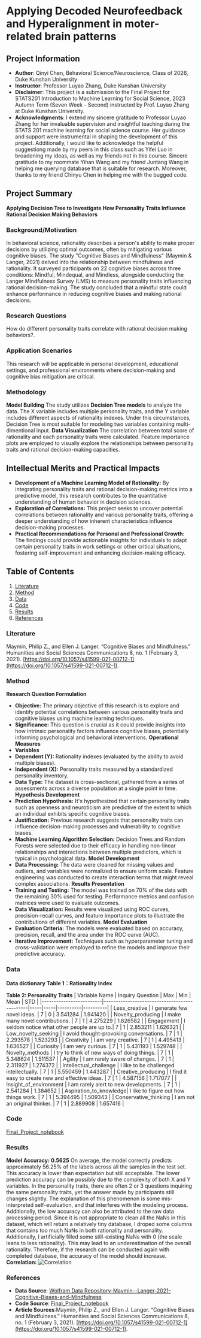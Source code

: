 # Applying Decoded Neurofeedback and Hyperalignment in moter-related brain patterns

## Project Information
- **Author**: Qinyi Chen, Behavioral Science/Neuroscience, Class of 2026, Duke Kunshan University
- **Instructor**: Professor Luyao Zhang, Duke Kunshan University
- **Disclaimer**: This project is a submission to the Final Project for STATS201 Introduction to Machine Learning for Social Science, 2023 Autumn Term (Seven Week - Second) instructed by Prof. Luyao Zhang at Duke Kunshan University.
- **Acknowledgments**: I extend my sincere gratitude to Professor Luyao Zhang for her invaluable supervision and insightful teaching during the STATS 201 machine learning for social science course. Her guidance and support were instrumental in shaping the development of this project. Additionally, I would like to acknowledge the helpful suggestiong made by my peers in this class such as Yifei Luo in broadening my ideas, as well as my friends not in this course. Sincere gratitude to my roommate Yihan Wang and my friend Juntang Wang in helping me querying database that is suitable for research. Moreover, thanks to my friend Chinyu Chen in helping me with the bugged code.

## Project Summary
**Applying Decision Tree to Investigate How Personality Traits Influence Rational Decision Making Behaviors**

### Background/Motivation
In behavioral science, rationality describes a person's ability to make proper decisions by utilizing optimal outcomes, often by mitigating various cognitive biases. The study "Cognitive Biases and Mindfulness" (Maymin & Langer, 2021) delved into the relationship between mindfulness and rationality. It surveyed participants on 22 cognitive biases across three conditions: Mindful, Mindequal, and Mindless, alongside conducting the Langer Mindfulness Survey (LMS) to measure personality traits influencing rational decision-making. The study concluded that a mindful state could enhance performance in reducing cognitive biases and making rational decisions. 

### Research Questions
How do different personality traits correlate with rational decision making behaviors?.

### Application Scenarios
This research will be applicable in personal development, educational settings, and professional environments where decision-making and cognitive bias mitigation are critical.

### Methodology
**Model Building**
The study utilizes **Decision Tree models** to analyze the data. The X variable includes multiple personality traits, and the Y variable includes different aspects of rationality indexes. Under this circumstances, Decision Tree is most suitable for modeling two variables containing multi-dimentional input.
**Data Visualization**
The correlation between total score of rationality and each personality traits were calculated. Feature importance plots are employed to visually explore the relationships between personality traits and rational decision-making capacities.

## Intellectual Merits and Practical Impacts
- **Development of a Machine Learning Model of Rationality:** By integrating personality traits and rational decision-making metrics into a predictive model, this research contributes to the quantitative understanding of human behavior in decision sciences.
- **Exploration of Correlations:** This project seeks to uncover potential correlations between rationality and various personality traits, offering a deeper understanding of how inherent characteristics influence decision-making processes.
- **Practical Recommendations for Personal and Professional Growth:** The findings could provide actionable insights for individuals to adapt certain personality traits in work settings or other critical situations, fostering self-improvement and enhancing decision-making efficacy.

## Table of Contents
1. [Literature](#literature)
2. [Method](#method)
3. [Data](#data)
4. [Code](#code)
5. [Results](#results)
6. [References](#references)

### Literature
Maymin, Philip Z., and Ellen J. Langer. “Cognitive Biases and Mindfulness.” Humanities and Social Sciences Communications 8, no. 1 (February 3, 2021). [https://doi.org/10.1057/s41599-021-00712-1](https://doi.org/10.1057/s41599-021-00712-1). 

### Method
**Research Question Formulation**
- **Objective:** The primary objective of this research is to explore and identify potential correlations between various personality traits and cognitive biases using machine learning techniques.
- **Significance:** This question is crucial as it could provide insights into how intrinsic personality factors influence cognitive biases, potentially informing psychological and behavioral interventions.
**Operational Measures**
- **Variables**
- **Dependent (Y):** Rationality indexes (evaluated by the ability to avoid multiple biases).
- **Independent (X):** Personality traits measured by a standardized personality inventory.
- **Data Type:** The dataset is cross-sectional, gathered from a series of assessments across a diverse population at a single point in time.
**Hypothesis Development**
- **Prediction Hypothesis:** It's hypothesized that certain personality traits such as openness and neuroticism are predictive of the extent to which an individual exhibits specific cognitive biases.
- **Justification:** Previous research suggests that personality traits can influence decision-making processes and vulnerability to cognitive biases.
- **Machine Learning Algorithm Selection:** Decision Trees and Random Forests were selected due to their efficacy in handling non-linear relationships and interactions between multiple predictors, which is typical in psychological data.
**Model Development**
- **Data Processing:** The data were cleaned for missing values and outliers, and variables were normalized to ensure uniform scale. Feature engineering was conducted to create interaction terms that might reveal complex associations.
**Results Presentation**
- **Training and Testing:** The model was trained on 70% of the data with the remaining 30% used for testing. Performance metrics and confusion matrices were used to evaluate outcomes.
- **Data Visualization:** Results were visualized using ROC curves, precision-recall curves, and feature importance plots to illustrate the contributions of different variables.
**Model Evaluation**
- **Evaluation Criteria:** The models were evaluated based on accuracy, precision, recall, and the area under the ROC curve (AUC).
- **Iterative Improvement:** Techniques such as hyperparameter tuning and cross-validation were employed to refine the models and improve their predictive accuracy.


### Data

**Data dictionary**
**Table 1：Rationality Index**

**Table 2: Personality Traits**
| Variable Name           | Inquiry Question                             | Max | Min | Mean     | STD      |
|-------------------------|----------------------------------------------|-----|-----|----------|----------|
| Less_creative           | I generate few novel ideas.                 | 7   | 0   | 3.541284 | 1.941420 |
| Novelty_producing      | I make many novel contributions.             | 7   | 1   | 4.275229 | 1.626582 |
| Engagement             | I seldom notice what other people are up to.| 7   | 1   | 2.853211 | 1.626321 |
| Low_novelty_seeking    | I avoid thought-provoking conversations.     | 7   | 1   | 2.293578 | 1.523293 |
| Creativity             | I am very creative.                          | 7   | 1   | 4.495413 | 1.636527 |
| Curiosity              | I am very curious.                           | 7   | 1   | 5.431193 | 1.529748 |
| Novelty_methods        | I try to think of new ways of doing things. | 7   | 1   | 5.348624 | 1.511537 |
| Agility                | I am rarely aware of changes.                | 7   | 1   | 2.311927 | 1.274372 |
| Intellectual_challenge | I like to be challenged intellectually.      | 7   | 1   | 5.550459 | 1.443287 |
| Creative_producing     | I find it easy to create new and effective ideas. | 7   | 1   | 4.587156 | 1.717077 |
| Insight_of_environment | I am rarely alert to new developments.       | 7   | 1   | 2.541284 | 1.384652 |
| Aspiration_to_knowledge| I like to figure out how things work.        | 7   | 1   | 5.394495 | 1.509343 |
| Conservative_thinking  | I am not an original thinker.                | 7   | 1   | 2.889908 | 1.657416 |


### Code
[Final_Project_notebook](https://github.com/Rising-Stars-by-Sunshine/STATS201_Qinyi_Chen_Final_Project/blob/main/Code/Final_Project_Qinyi_Cognitive_Bias_and_Personality.ipynb)

### Results
**Model Accuracy: 0.5625**
On average, the model correctly predicts approximately 56.25% of the labels across all the samples in the test set. This accuracy is lower than expectation but still acceptable. 
The lower prediction accuracy can be possibly due to the complexity of both X and Y variables. In the personality traits, there are often 2 or 3 questions inquiring the same personality traits, yet the answer made by participants still changes slightly. The explanation of this phenomenon is some mis-interpreted self-evaluation, and that interferes with the modeling process.
Additionally, the low accuracy can also be attributed to the raw data processing period. Since it is not appropriate to clean all the NaNs in this dataset, which will return a relatively tiny database, I droped some columns that contains too much NaNs in both rationality and personality. Additionally, I artificially filled some still-existing NaNs with 0 (the scale leans to less rationality). This may lead to an underestimation of the overall rationality. Therefore, if the research can be conducted again with completed database, the accuracy of the model should increase. 
**Correlation:**
![Correlation](https://github.com/Rising-Stars-by-Sunshine/STATS201_Qinyi_Chen_Final_Project/blob/main/Code/Correlation.png)


### References
- **Data Source**: [Wolfram Data Repository-Maymin--Langer-2021-Cognitive-Biases-and-Mindfulness](https://datarepository.wolframcloud.com/resources/Philip%20Z.%20Maymin_Data-for-Maymin--Langer-2021-Cognitive-Biases-and-Mindfulness/)
- **Code Source**: [Final_Project_notebook](https://github.com/Rising-Stars-by-Sunshine/STATS201_Qinyi_Chen_Final_Project/blob/main/Code/Final_Project_Qinyi_Cognitive_Bias_and_Personality.ipynb)
- **Article Sources**:Maymin, Philip Z., and Ellen J. Langer. “Cognitive Biases and Mindfulness.” Humanities and Social Sciences Communications 8, no. 1 (February 3, 2021). [https://doi.org/10.1057/s41599-021-00712-1](https://doi.org/10.1057/s41599-021-00712-1). 
